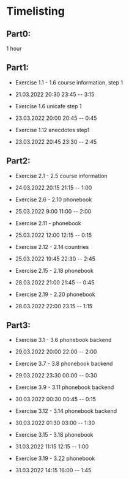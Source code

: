 # Timelisting

## Part0:

1 hour

## Part1:

- Exercise 1.1 - 1.6 course information, step 1
+ 21.03.2022 20:30 23:45 -- 3:15

- Exercise 1.6 unicafe step 1
+ 23.03.2022 20:00 20:45 -- 0:45

- Exercise 1.12 anecdotes step1
+ 23.03.2022 20:45 23:30 -- 2:45


## Part2:
- Exercise 2.1 - 2.5 course information
+ 24.03.2022 20:15 21:15 -- 1:00

- Exercise 2.6 - 2.10 phonebook
+ 25.03.2022 9:00 11:00 -- 2:00

- Exercise 2.11 - phonebook
+ 25.03.2022 12:00 12:15 -- 0:15

- Exercise 2.12 - 2.14 countries
+ 25.03.2022 19:45 22:30 -- 2:45

- Exercise 2.15 - 2.18 phonebook
+ 28.03.2022 21:00 21:45 -- 0:45

- Exercise 2.19 - 2.20 phonebook
+ 28.03.2022 22:00 23.15 -- 1:15 


## Part3:
- Exercise 3.1 - 3.6 phonebook backend
+ 29.03.2022 20:00 22:00 -- 2:00

- Exercise 3.7 - 3.8 phonebook backend
+ 29.03.2022 23:30 00:00 -- 0:30

- Exercise 3.9 - 3.11 phonebook backend
+ 30.03.2022 00:30 00:45 -- 0:15

- Exercise 3.12 - 3.14  phonebook backend
+ 30.03.2022 01:30 03:00 -- 1:30

- Exercise 3.15 - 3.18 phonebook
+ 31.03.2022 11:15 12:15 -- 1:00

- Exercise 3.19 - 3.22 phonebook
+ 31.03.2022 14:15 16:00 -- 1:45

